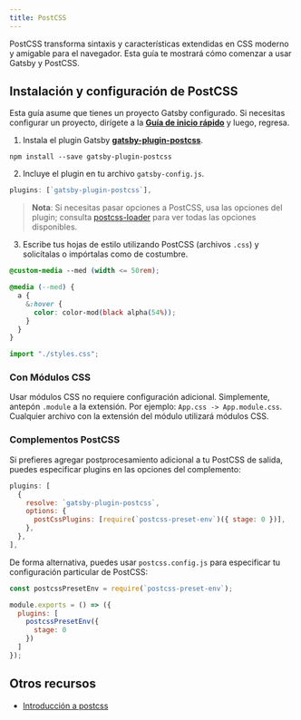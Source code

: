 ```yaml
---
title: PostCSS
---
```


PostCSS transforma sintaxis y características extendidas en CSS moderno y amigable para el navegador. Esta guía te mostrará cómo comenzar a usar Gatsby y PostCSS.

## Instalación y configuración de PostCSS

Esta guía asume que tienes un proyecto Gatsby configurado. Si necesitas configurar un proyecto, dirígete a la [**Guía de inicio rápido**](/docs/quick-start/) y luego, regresa.

1.  Instala el plugin Gatsby [**gatsby-plugin-postcss**](/packages/gatsby-plugin-postcss/).

`npm install --save gatsby-plugin-postcss`

2.  Incluye el plugin en tu archivo `gatsby-config.js`.

```javascript:title=gatsby-config.js
plugins: [`gatsby-plugin-postcss`],
```

> **Nota**: Si necesitas pasar opciones a PostCSS, usa las opciones del plugin; consulta [postcss-loader](https://github.com/postcss/postcss-loader) para ver todas las opciones disponibles.

3.  Escribe tus hojas de estilo utilizando PostCSS (archivos `.css`) y solicítalas o impórtalas como de costumbre.

```css:title=styles.css
@custom-media --med (width <= 50rem);

@media (--med) {
  a {
    &:hover {
      color: color-mod(black alpha(54%));
    }
  }
}
```

```javascript
import "./styles.css";
```

### Con Módulos CSS

Usar módulos CSS no requiere configuración adicional. Simplemente, antepón `.module` a la extensión. Por ejemplo: `App.css -> App.module.css`. Cualquier archivo con la extensión del módulo utilizará módulos CSS.

### Complementos PostCSS

Si prefieres agregar postprocesamiento adicional a tu PostCSS de salida, puedes especificar plugins en las opciones del complemento:

```javascript:title=gatsby-config.js
plugins: [
  {
    resolve: `gatsby-plugin-postcss`,
    options: {
      postCssPlugins: [require(`postcss-preset-env`)({ stage: 0 })],
    },
  },
],
```

De forma alternativa, puedes usar `postcss.config.js` para especificar tu configuración particular de PostCSS:

```javascript:title=postcss.config.js
const postcssPresetEnv = require(`postcss-preset-env`);

module.exports = () => ({
  plugins: [
    postcssPresetEnv({
      stage: 0
    })
  ]
});
```

## Otros recursos

- [Introducción a postcss](https://www.smashingmagazine.com/2015/12/introduction-to-postcss/)
